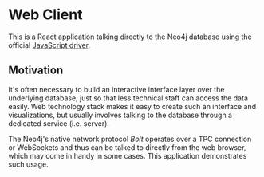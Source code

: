 # Web Client

This is a React application talking directly to the Neo4j database
using the official [JavaScript driver](https://neo4j.com/docs/api/javascript-driver/current).

## Motivation

It's often necessary to build an interactive interface layer over the underlying database,
just so that less technical staff can access the data easily. Web technology stack makes it
easy to create such an interface and visualizations, but usually involves talking to the
database through a dedicated service (i.e. server).

The Neo4j's native network protocol *Bolt* operates over a TPC connection or WebSockets
and thus can be talked to directly from the web browser, which may come in handy in some cases.
This application demonstrates such usage.
